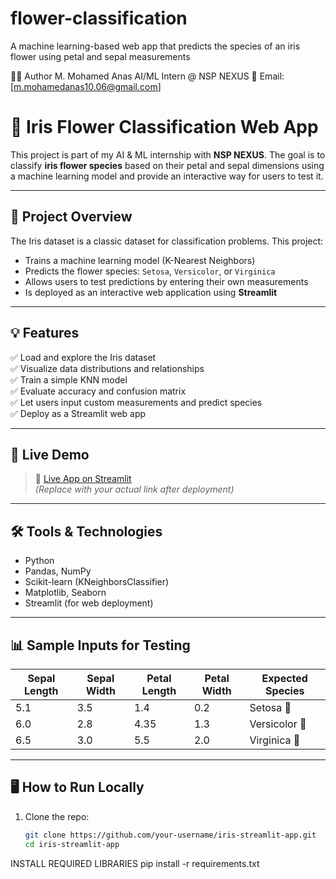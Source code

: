 # flower-classification
A machine learning-based web app that predicts the species of an iris flower using petal and sepal measurements

🙋‍♂️ Author
M. Mohamed Anas
AI/ML Intern @ NSP NEXUS
📧 Email: [m.mohamedanas10.06@gmail.com]


# 🌼 Iris Flower Classification Web App

This project is part of my AI & ML internship with **NSP NEXUS**. The goal is to classify **iris flower species** based on their petal and sepal dimensions using a machine learning model and provide an interactive way for users to test it.

---

## 📌 Project Overview

The Iris dataset is a classic dataset for classification problems. This project:
- Trains a machine learning model (K-Nearest Neighbors)
- Predicts the flower species: `Setosa`, `Versicolor`, or `Virginica`
- Allows users to test predictions by entering their own measurements
- Is deployed as an interactive web application using **Streamlit**

---

## 💡 Features

✅ Load and explore the Iris dataset  
✅ Visualize data distributions and relationships  
✅ Train a simple KNN model  
✅ Evaluate accuracy and confusion matrix  
✅ Let users input custom measurements and predict species  
✅ Deploy as a Streamlit web app  

---

## 🚀 Live Demo

> 🔗 [Live App on Streamlit](https://your-username.streamlit.app)  
*(Replace with your actual link after deployment)*

---

## 🛠️ Tools & Technologies

- Python
- Pandas, NumPy
- Scikit-learn (KNeighborsClassifier)
- Matplotlib, Seaborn
- Streamlit (for web deployment)

---

## 📊 Sample Inputs for Testing

| Sepal Length | Sepal Width | Petal Length | Petal Width | Expected Species |
|--------------|-------------|--------------|-------------|------------------|
| 5.1          | 3.5         | 1.4          | 0.2         | Setosa 🌸        |
| 6.0          | 2.8         | 4.35         | 1.3         | Versicolor 🌿     |
| 6.5          | 3.0         | 5.5          | 2.0         | Virginica 🌺      |

---

## 🖥️ How to Run Locally

1. Clone the repo:
   ```bash
   git clone https://github.com/your-username/iris-streamlit-app.git
   cd iris-streamlit-app

INSTALL REQUIRED LIBRARIES
pip install -r requirements.txt

